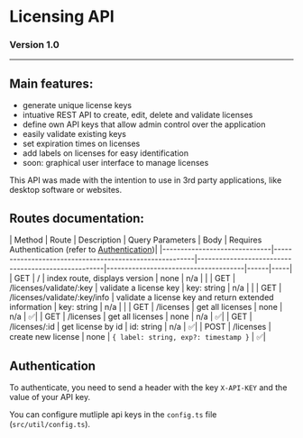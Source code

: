 # Licensing API
### Version 1.0

----
## Main features:

- generate unique license keys
- intuative REST API to create, edit, delete and validate licenses
- define own API keys that allow admin control over the application
- easily validate existing keys
- set expiration times on licenses
- add labels on licenses for easy identification
- soon: graphical user interface to manage licenses

This API was made with the intention to use in 3rd party applications, like desktop software or websites.

## Routes documentation:

  | Method | Route                        | Description                                            | Query Parameters                                   | Body                                 | Requires Authentication (refer to [Authentication](#authentication))|
    |------------------------------|--------------------------------------------------------|----------------------------------------------------|--------------------------------------|------|-----|
  | GET    | /                            | index route, displays version                          | none                                               | n/a                                  |     |
  | GET    | /licenses/validate/:key      | validate a license key                                 | key: string | n/a                                  |     |
  | GET    | /licenses/validate/:key/info | validate a license key and return extended information | key: string | n/a                                  |     |
  | GET    | /licenses                    | get all licenses                                       | none                                               | n/a                                  | ✅|
  | GET    | /licenses                    | get all licenses                                       | none                                               | n/a                                  | ✅|
  | GET    | /licenses/:id                | get license by id                                      | id: string                                         | n/a                                  | ✅|
  | POST   | /licenses                    | create new license                                     | none                                               | `{ label: string, exp?: timestamp }` | ✅|

## Authentication
<a id="authentication"></a>
To authenticate, you need to send a header with the key `X-API-KEY` and the value of your API key.

You can configure mutliple api keys in the `config.ts` file (`src/util/config.ts`).
